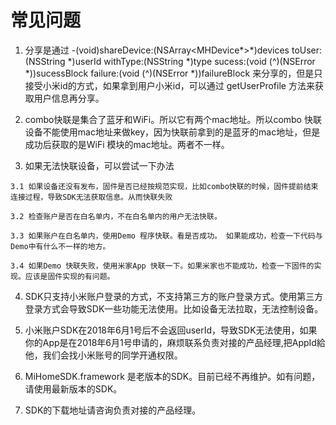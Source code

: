 <!-- beta -->
# 常见问题
1. 分享是通过 -(void)shareDevice:(NSArray<MHDevice*>*)devices toUser:(NSString *)userId withType:(NSString *)type sucess:(void (^)(NSError *))sucessBlock failure:(void (^)(NSError *))failureBlock 来分享的，但是只接受小米id的方式，如果拿到用户小米id，可以通过 getUserProfile 方法来获取用户信息再分享。

2. combo快联是集合了蓝牙和WiFi。所以它有两个mac地址。所以combo 快联设备不能使用mac地址来做key，因为快联前拿到的是蓝牙的mac地址，但是成功后获取的是WiFi 模块的mac地址。两者不一样。

3. 如果无法快联设备，可以尝试一下办法
```
3.1 如果设备还没有发布，固件是否已经按规范实现，比如combo快联的时候，固件提前结束连接过程，导致SDK无法获取信息。从而快联失败 

3.2 检查账户是否在白名单内，不在白名单内的用户无法快联。

3.3 如果账户在白名单内，使用Demo 程序快联。看是否成功。 如果能成功，检查一下代码与Demo中有什么不一样的地方。

3.4 如果Demo 快联失败，使用米家App 快联一下。如果米家也不能成功，检查一下固件的实现。应该是固件实现的有问题。
```

4. SDK只支持小米账户登录的方式，不支持第三方的账户登录方式。使用第三方登录方式会导致SDK一些功能无法使用。比如设备无法拉取，无法控制设备。

5. 小米账户SDK在2018年6月1号后不会返回userId，导致SDK无法使用，如果你的App是在2018年6月1号申请的，麻烦联系负责对接的产品经理,把AppId給他，我们会找小米账号的同学开通权限。

6. MiHomeSDK.framework 是老版本的SDK。目前已经不再维护。如有问题，请使用最新版本的SDK。

7. SDK的下载地址请咨询负责对接的产品经理。
